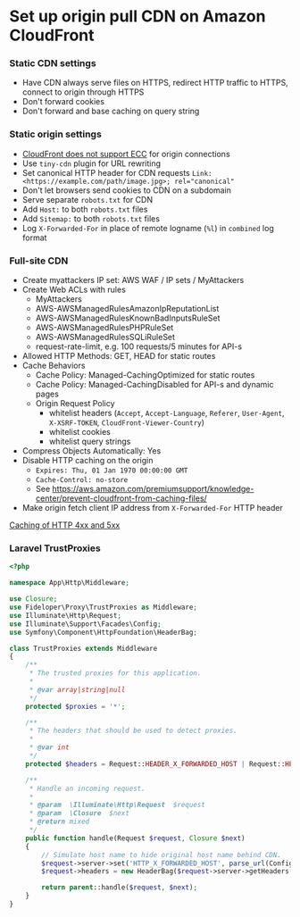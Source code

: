 # Set up origin pull CDN on Amazon CloudFront

### Static CDN settings

- Have CDN always serve files on HTTPS, redirect HTTP traffic to HTTPS, connect to origin through HTTPS
- Don't forward cookies
- Don't forward and base caching on query string

### Static origin settings

- [CloudFront does not support ECC](https://docs.aws.amazon.com/AmazonCloudFront/latest/DeveloperGuide/cnames-and-https-requirements.html#https-requirements-key-type)
  for origin connections
- Use `tiny-cdn` plugin for URL rewriting
- Set canonical HTTP header for CDN requests `Link: <https://example.com/path/image.jpg>; rel="canonical"`
- Don't let browsers send cookies to CDN on a subdomain
- Serve separate `robots.txt` for CDN
- Add `Host:` to both `robots.txt` files
- Add `Sitemap:` to both `robots.txt` files
- Log `X-Forwarded-For` in place of remote logname (`%l`) in `combined` log format

### Full-site CDN

- Create myattackers IP set: AWS WAF / IP sets / MyAttackers
- Create Web ACLs with rules
  - MyAttackers
  - AWS-AWSManagedRulesAmazonIpReputationList
  - AWS-AWSManagedRulesKnownBadInputsRuleSet
  - AWS-AWSManagedRulesPHPRuleSet
  - AWS-AWSManagedRulesSQLiRuleSet
  - request-rate-limit, e.g. 100 requests/5 minutes for API-s
- Allowed HTTP Methods: GET, HEAD for static routes
- Cache Behaviors
  - Cache Policy: Managed-CachingOptimized for static routes
  - Cache Policy: Managed-CachingDisabled for API-s and dynamic pages
  - Origin Request Policy
    - whitelist headers (`Accept`, `Accept-Language`, `Referer`, `User-Agent`, `X-XSRF-TOKEN`, `CloudFront-Viewer-Country`)
    - whitelist cookies
    - whitelist query strings
- Compress Objects Automatically: Yes
- Disable HTTP caching on the origin
  - `Expires: Thu, 01 Jan 1970 00:00:00 GMT`
  - `Cache-Control: no-store`
  - See https://aws.amazon.com/premiumsupport/knowledge-center/prevent-cloudfront-from-caching-files/
- Make origin fetch client IP address from `X-Forwarded-For` HTTP header

[Caching of HTTP 4xx and 5xx](https://docs.aws.amazon.com/AmazonCloudFront/latest/DeveloperGuide/HTTPStatusCodes.html)

### Laravel TrustProxies

```php
<?php

namespace App\Http\Middleware;

use Closure;
use Fideloper\Proxy\TrustProxies as Middleware;
use Illuminate\Http\Request;
use Illuminate\Support\Facades\Config;
use Symfony\Component\HttpFoundation\HeaderBag;

class TrustProxies extends Middleware
{
    /**
     * The trusted proxies for this application.
     *
     * @var array|string|null
     */
    protected $proxies = '*';

    /**
     * The headers that should be used to detect proxies.
     *
     * @var int
     */
    protected $headers = Request::HEADER_X_FORWARDED_HOST | Request::HEADER_X_FORWARDED_FOR;

    /**
     * Handle an incoming request.
     *
     * @param  \Illuminate\Http\Request  $request
     * @param  \Closure  $next
     * @return mixed
     */
    public function handle(Request $request, Closure $next)
    {
        // Simulate host name to hide original host name behind CDN.
        $request->server->set('HTTP_X_FORWARDED_HOST', parse_url(Config::get('app.url'), PHP_URL_HOST));
        $request->headers = new HeaderBag($request->server->getHeaders());

        return parent::handle($request, $next);
    }
}
```
